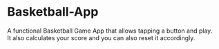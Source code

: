 # Basketball-App
A functional Basketball Game App that allows tapping a button and play. </br>
It also calculates your score and you can also reset it accordingly.
